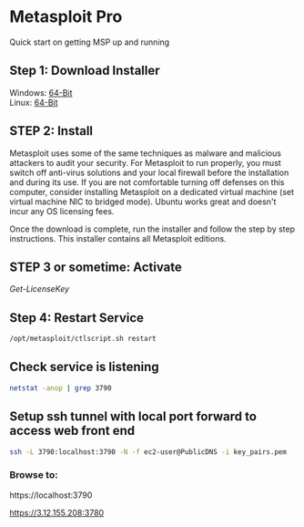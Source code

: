 # Metasploit Pro
Quick start on getting MSP up and running

## Step 1: Download Installer
Windows: [64-Bit](https://downloads.metasploit.com/data/releases/metasploit-latest-windows-installer.exe)
<br />
Linux: [64-Bit](https://downloads.metasploit.com/data/releases/metasploit-latest-linux-x64-installer.run)

## STEP 2: Install
Metasploit uses some of the same techniques as malware and malicious attackers to audit your security. For Metasploit to run properly, you must switch off anti-virus solutions and your local firewall before the installation and during its use. If you are not comfortable turning off defenses on this computer, consider installing Metasploit on a dedicated virtual machine (set virtual machine NIC to bridged mode). Ubuntu works great and doesn't incur any OS licensing fees.

Once the download is complete, run the installer and follow the step by step instructions. This installer contains all Metasploit editions.

## STEP 3 or sometime: Activate
*Get-LicenseKey*

## Step 4: Restart Service
```bash
/opt/metasploit/ctlscript.sh restart
```

## Check service is listening
```bash
netstat -anop | grep 3790
```

## Setup ssh tunnel with local port forward to access web front end
```bash
ssh -L 3790:localhost:3790 -N -f ec2-user@PublicDNS -i key_pairs.pem
```
### Browse to:
https://localhost:3790

https://3.12.155.208:3780

